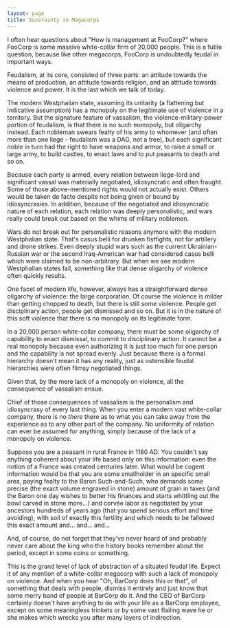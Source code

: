 ```yaml
---
layout: page
title: Suzerainty in Megacorps
---
```


I often hear questions about "How is management at FooCorp?" where FooCorp is some massive white-collar firm of 20,000 people. This is a futile question, because like other megacorps, FooCorp is undoubtedly feudal in important ways.

Feudalism, at its core, consisted of three parts: an attitude towards the means of production, an attitude towards religion, and an attitude towards violence and power. It is the last which we talk of today.

The modern Westphalian state, assuming its unitarity (a flattening but indicative assumption) has a monopoly on the legitimate use of violence in a territory. But the signature feature of vassalism, the violence-military-power portion of feudalism, is that there is no such monopoly, but oligarchy instead. Each nobleman swears fealty of his army to whomever (and often more than one liege - feudalism was a DAG, not a tree), but each significant noble in turn had the right to have weapons and armor, to raise a small or large army, to build castles, to enact laws and to put peasants to death and so on.

Because each party is armed, every relation between liege-lord and significant vassal was materially negotiated, idiosyncratic and often fraught. Some of those above-mentioned rights would not actually exist. Others would be taken de facto despite not being given or bound by idiosyncrasies. In addition, because of the negotiated and idiosyncratic nature of each relation, each relation was deeply personalistic, and wars really could break out based on the whims of military noblemen.

Wars do not break out for personalistic reasons anymore with the modern Westphalian state. That's casus belli for drunken fistfights, not for artillery and drone strikes. Even deeply stupid wars such as the current Ukrainian-Russian war or the second Iraq-American war had considered casus belli which were claimed to be non-arbitrary. But when we see modern Westphalian states fail, something like that dense oligarchy of violence often quickly results.

One facet of modern life, however, always has a straightforward dense oligarchy of violence: the large corporation. Of course the violence is milder than getting chopped to death, but there is still some violence. People get disciplinary action, people get dismissed and so on. But it is in the nature of this soft violence that there is no monopoly on its legitimate form.

In a 20,000 person white-collar company, there must be some oligarchy of capability to enact dismissal, to commit to disciplinary action. It cannot be a real monopoly because even authorizing it is just too much for one person and the capability is not spread evenly. Just because there is a formal hierarchy doesn't mean it has any reality, just as ostensible feudal hierarchies were often flimsy negotiated things.

Given that, by the mere lack of a monopoly on violence, all the consequence of vassalism ensue.

Chief of those consequences of vassalism is the personalism and idiosyncrasy of every last thing. When you enter a modern vast white-collar company, there is no _there_ there as to what you can take away from the experience as to any other part of the company. No uniformity of relation can ever be assumed for anything, simply because of the lack of a monopoly on violence.

Suppose you are a peasant in rural France in 1180 AD. You couldn't say anything coherent about your life based only on this information: even the notion of a France was created centuries later. What would be cogent information would be that you are some smallholder in an specific small area, paying fealty to the Baron Such-and-Such, who demands some precise (the exact volume engraved in stone) amount of grain in taxes (and the Baron one day wishes to better his finances and starts whittling out the bowl carved in stone more...) and corvée labor as negotiated by your ancestors hundreds of years ago (that you spend serious effort and time avoiding), with soil of exactly this fertility and which needs to be fallowed this exact amount and... and... and...

And, of course, do not forget that they've never heard of and probably never care about the king who the history books remember about the period, except in some coins or something.

This is the grand level of lack of abstraction of a situated feudal life. Expect it of any mention of a white-collar megacorp with such a lack of monopoly on violence. And when you hear "Oh, BarCorp does this or that", of something that deals with people, dismiss it entirely and just know that some merry band of people at BarCorp do it. And the CEO of BarCorp certainly doesn't have anything to do with your life as a BarCorp employee, except on some meaningless trinkets or by some vast flailing wave he or she makes which wrecks you after many layers of indirection.
